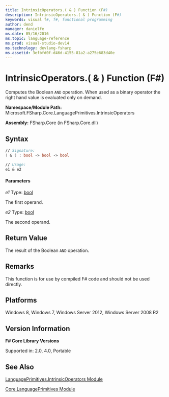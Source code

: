 ```yaml
---
title: IntrinsicOperators.( & ) Function (F#)
description: IntrinsicOperators.( & ) Function (F#)
keywords: visual f#, f#, functional programming
author: dend
manager: danielfe
ms.date: 05/16/2016
ms.topic: language-reference
ms.prod: visual-studio-dev14
ms.technology: devlang-fsharp
ms.assetid: 3efbfd0f-d46d-4155-81a2-a275e683d40e 
---
```


# IntrinsicOperators.( & ) Function (F#)

Computes the Boolean `AND` operation. When used as a binary operator the right hand value is evaluated only on demand.

**Namespace/Module Path:** Microsoft.FSharp.Core.LanguagePrimitives.IntrinsicOperators

**Assembly:** FSharp.Core (in FSharp.Core.dll)


## Syntax

```fsharp
// Signature:
( & ) : bool -> bool -> bool

// Usage:
e1 & e2
```

#### Parameters
*e1*
Type: [bool](https://msdn.microsoft.com/library/89c0cf9c-49ce-4207-a3be-555851a67dd5)


The first operand.


*e2*
Type: [bool](https://msdn.microsoft.com/library/89c0cf9c-49ce-4207-a3be-555851a67dd5)


The second operand.

## Return Value

The result of the Boolean `AND` operation.

## Remarks
This function is for use by compiled F# code and should not be used directly.


## Platforms
Windows 8, Windows 7, Windows Server 2012, Windows Server 2008 R2


## Version Information
**F# Core Library Versions**

Supported in: 2.0, 4.0, Portable




## See Also
[LanguagePrimitives.IntrinsicOperators Module](LanguagePrimitives.IntrinsicOperators-Module-%5BFSharp%5D.md)

[Core.LanguagePrimitives Module](Core.LanguagePrimitives-Module-%5BFSharp%5D.md)

